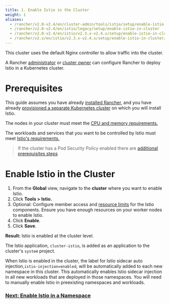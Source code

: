 ```yaml
---
title: 1. Enable Istio in the Cluster
weight: 1
aliases:
  - /rancher/v2.0-v2.4/en/cluster-admin/tools/istio/setup/enable-istio-in-cluster
  - /rancher/v2.0-v2.4/en/istio/legacy/setup/enable-istio-in-cluster
  - /rancher/v2.0-v2.4/en/istio/v2.3.x-v2.4.x/setup/enable-istio-in-cluster
  - /rancher/v2.x/en/istio/v2.3.x-v2.4.x/setup/enable-istio-in-cluster/
---
```


This cluster uses the default Nginx controller to allow traffic into the cluster.

A Rancher [administrator](../authentication-permissions-and-global-configuration/manage-role-based-access-control-rbac/global-permissions.md) or [cluster owner](../authentication-permissions-and-global-configuration/manage-role-based-access-control-rbac/cluster-and-project-roles.md#cluster-roles) can configure Rancher to deploy Istio in a Kubernetes cluster.

# Prerequisites

This guide assumes you have already [installed Rancher,](../../../pages-for-subheaders/installation-and-upgrade.md) and you have already [provisioned a separate Kubernetes cluster](../../../pages-for-subheaders/kubernetes-clusters-in-rancher-setup.md) on which you will install Istio.

The nodes in your cluster must meet the [CPU and memory requirements.](../../../explanations/integrations-in-rancher/istio/cpu-and-memory-allocations.md)

The workloads and services that you want to be controlled by Istio must meet [Istio's requirements.](https://istio.io/docs/setup/additional-setup/requirements/)

> If the cluster has a Pod Security Policy enabled there are [additional prerequisites steps](enable-istio-in-cluster-with-psp.md)

# Enable Istio in the Cluster

1. From the **Global** view, navigate to the **cluster** where you want to enable Istio.
1. Click **Tools > Istio.**
1. Optional: Configure member access and [resource limits](../../../explanations/integrations-in-rancher/istio/cpu-and-memory-allocations.md) for the Istio components. Ensure you have enough resources on your worker nodes to enable Istio.
1. Click **Enable**.
1. Click **Save**.

**Result:** Istio is enabled at the cluster level.

The Istio application, `cluster-istio`, is added as an application to the cluster's `system` project.

When Istio is enabled in the cluster, the label for Istio sidecar auto injection,`istio-injection=enabled`, will be automatically added to each new namespace in this cluster. This automatically enables Istio sidecar injection in all new workloads that are deployed in those namespaces. You will need to manually enable Istio in preexisting namespaces and workloads.

### [Next: Enable Istio in a Namespace](enable-istio-in-namespace.md)

